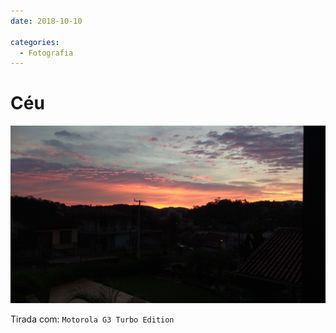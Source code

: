 ```yaml
---
date: 2018-10-10

categories:
  - Fotografia
---
```


# Céu 

![](./20181010_ceu/IMG_20181010_053629144.jpg)

Tirada com: `Motorola G3 Turbo Edition`
